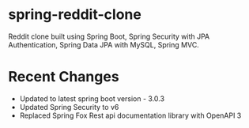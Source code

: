 # spring-reddit-clone
Reddit clone built using Spring Boot, Spring Security with JPA Authentication, Spring Data JPA with MySQL, Spring MVC.

# Recent Changes

- Updated to latest spring boot version - 3.0.3
- Updated Spring Security to v6
- Replaced Spring Fox Rest api documentation library with OpenAPI 3

